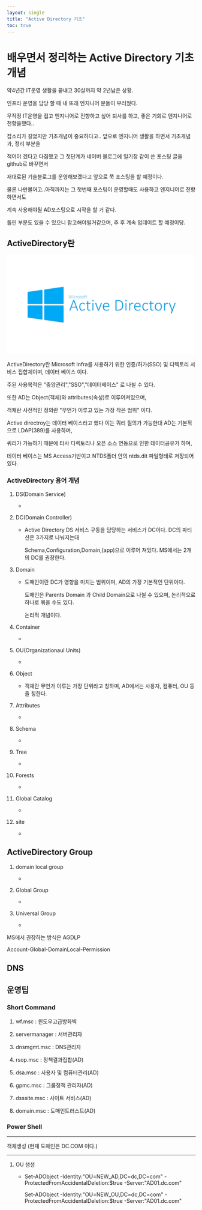```yaml
---
layout: single
title: "Active Directory 기초"
toc: true
---
```


# 배우면서 정리하는 Active Directory 기초 개념 



약4년간 IT운영 생활을 끝내고 30살까지 약 2년남은 상황. 

인프라 운영을 담당 할 때 내 또래 엔지니어 분들이 부러웠다. 

무작정 IT운영을 접고 엔지니어로 전향하고 싶어 퇴사를 하고,  좋은 기회로 엔지니어로 전향을했다..

잡소리가 길었지만 기초개념이 중요하다고.. 앞으로 엔지니어 생활을 하면서 기초개념과, 정리 부분을 

적어야 겠다고 다짐했고 그 첫단계가 네이버 블로그에 일기장 같이 쓴 포스팅 글을 github로 바꾸면서

재대로된 기술블로그를 운영해보겠다고 앞으로 쭉 포스팅을 할 예정이다.

물론 나만볼꺼고..아직까지는 그 첫번째 포스팅이 운영할때도 사용하고 엔지니어로 전향하면서도 

계속 사용해야될 AD포스팅으로 시작을 할 거 같다. 

틀린 부분도 있을 수 있으니 참고해야될거같으며, 추 후 계속 업데이트 할 예정이당. 




## ActiveDirectory란

<img src="../images/2021-10-05-first/ds.png" alt="ds" style="zoom: 50%;" />

ActiveDirectory란 Microsoft Infra를 사용하기 위한 인증/허가(SSO) 및 디렉토리 서비스 집합체이며, 데이터 베이스 이다.

주된 사용목적은 "중앙관리","SSO","데이터베이스" 로 나뉠 수 있다.

또한 AD는 Object(객체)와 attributes(속성)로 이루어져있으며,

객채란 사전적인 정의란 "무언가 이루고 있는 가장 작은 범위" 이다.

Active directroy는 데이터 베이스라고 했다 이는 쿼리 질의가 가능한대 AD는 기본적으로 LDAP(389)를 사용하며, 

쿼리가 가능하기 때문에 타사 디렉토리나 오픈 소스 연동으로 인한 데이터공유가 하며,

데이터 베이스는 MS Access기반이고 NTDS폴더 안의 ntds.dit 파일형태로 저장되어있다.



### ActiveDirectory 용어 개념 

1. DS(Domain Service)

   - 

2. DC(Domain Controller)

   - Active Directory DS 서비스 구동을 담당하는 서비스가 DC이다. DC의 파티션은 3가지로 나눠지는대 

     Schema,Configuration,Domain,(app)으로 이루어 져있다.  MS에서는 2개의 DC를 권장한다. 

3. Domain

   - 도매인이란 DC가 영향을 미치는 범위이며, AD의 가장 기본적인 단위이다. 

     도매인은 Parents Domain 과 Child Domain으로 나뉠 수 있으며, 논리적으로 하나로 묶을 수도 있다. 

     논리적 개념이다.

4. Container

   - 

5. OU(Organizationaul Units)

   - 

6. Object 

   - 객채란 무언가 이루는 가장 단위라고 칭하며, AD에서는 사용자, 컴퓨터, OU 등을 칭한다. 

7. Attributes 

   - 

8. Schema

   -  

9. Tree

   - 

10. Forests

    - 

11. Global Catalog

    - 

12. site 

    - 






## ActiveDirectory Group

 1. domain local group

    - 

 2. Global Group

    -  

 3. Universal Group

    - 

  MS에서 권장하는 방식은 AGDLP

  Account-Global-DomainLocal-Permission 


## DNS












## 운영팁

### Short Command
1. wf.msc : 윈도우고급방화벽

2. servermanager : 서버관리자

3. dnsmgmt.msc : DNS관리자 

4. rsop.msc : 정책결과집합(AD)

5. dsa.msc : 사용자 및 컴퓨터관리(AD)

6. gpmc.msc : 그룹정책 관리자(AD)

7. dsssite.msc : 사이트 서비스(AD) 

8. domain.msc : 도매인트러스트(AD) 

 

### Power Shell 

---

객체생성 (현재 도매인은 DC.COM 이다.)  

----

1. OU 생성 

   - Set-ADObject -Identity:"OU=NEW_AD,DC=dc,DC=com" -ProtectedFromAccidentalDeletion:$true -Server:"AD01.dc.com"

     Set-ADObject -Identity:"OU=NEW_OU,DC=dc,DC=com" -ProtectedFromAccidentalDeletion:$true -Server:"AD01.dc.com"



